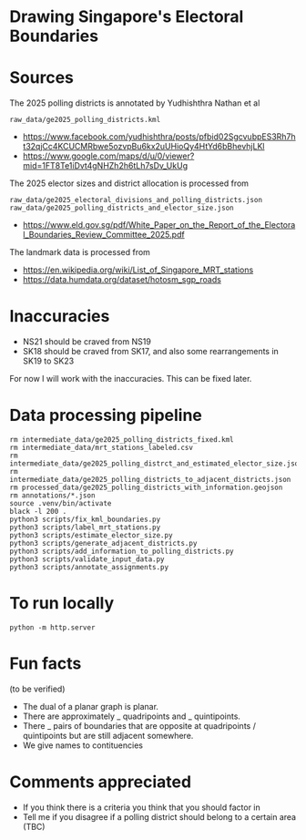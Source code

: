 # Drawing Singapore's Electoral Boundaries



# Sources

The 2025 polling districts is annotated by Yudhishthra Nathan et al

`raw_data/ge2025_polling_districts.kml`

- https://www.facebook.com/yudhishthra/posts/pfbid02SgcvubpES3Rh7ht32qjCc4KCUCMRbwe5ozvpBu6kx2uUHioQy4HtYd6bBhevhjLKl
- https://www.google.com/maps/d/u/0/viewer?mid=1FT8Te1iDvt4gNHZh2h6tLh7sDv_UkUg


The 2025 elector sizes and district allocation is processed from

`raw_data/ge2025_electoral_divisions_and_polling_districts.json`
`raw_data/ge2025_polling_districts_and_elector_size.json`

- https://www.eld.gov.sg/pdf/White_Paper_on_the_Report_of_the_Electoral_Boundaries_Review_Committee_2025.pdf


The landmark data is processed from

- https://en.wikipedia.org/wiki/List_of_Singapore_MRT_stations
- https://data.humdata.org/dataset/hotosm_sgp_roads


# Inaccuracies

- NS21 should be craved from NS19
- SK18 should be craved from SK17, and also some rearrangements in SK19 to SK23

For now I will work with the inaccuracies. This can be fixed later.


# Data processing pipeline

```
rm intermediate_data/ge2025_polling_districts_fixed.kml
rm intermediate_data/mrt_stations_labeled.csv
rm intermediate_data/ge2025_polling_distrct_and_estimated_elector_size.json
rm intermediate_data/ge2025_polling_districts_to_adjacent_districts.json
rm processed_data/ge2025_polling_districts_with_information.geojson
rm annotations/*.json
source .venv/bin/activate
black -l 200 .
python3 scripts/fix_kml_boundaries.py
python3 scripts/label_mrt_stations.py
python3 scripts/estimate_elector_size.py
python3 scripts/generate_adjacent_districts.py
python3 scripts/add_information_to_polling_districts.py
python3 scripts/validate_input_data.py
python3 scripts/annotate_assignments.py
```


# To run locally

```
python -m http.server
```


# Fun facts

(to be verified)

- The dual of a planar graph is planar.
- There are approximately _ quadripoints and _ quintipoints.
- There _ pairs of boundaries that are opposite at quadripoints / quintipoints but are still adjacent somewhere.
- We give names to contituencies


# Comments appreciated

- If you think there is a criteria you think that you should factor in
- Tell me if you disagree if a polling district should belong to a certain area (TBC)
